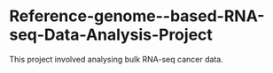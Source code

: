 # Reference-genome--based-RNA-seq-Data-Analysis-Project
This project involved analysing bulk RNA-seq cancer data.
